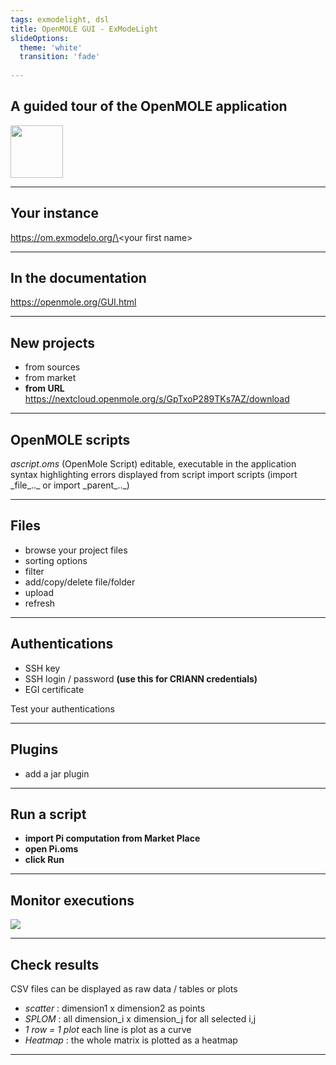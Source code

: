 ```yaml
---
tags: exmodelight, dsl
title: OpenMOLE GUI - ExModeLight
slideOptions:
  theme: 'white'
  transition: 'fade'
 
---
```

  <style>
    .reveal .slides section {
        font-size: 35px;
        text-align: left;
        color: #666;
    }   
    
    .reveal .slides h2{
        color: #37abc8;
    }
    
    .reveal blockquote {
        margin-top:20px;
        padding: 0 1em;
        color: #999;
        border-left: 0.25em solid #ddd;
        box-shadow:none;
        font-size:35px;
        font-style:normal;
        width:100%;
    }
    
    .reveal a {
    color: #0c2c85;
    }
    
.reveal .slides section img { 
  background: none;
  border: none;
  box-shadow: none;
  display: block;
  margin: 10px auto;
    max-width:100%;
    max-height:100%;
}
    
    .reveal .slides {
         display: block;
  -moz-box-sizing: border-box;
  box-sizing: border-box;
  background: url(https://miniocodimd.openmole.org:443/codimd/uploads/upload_3d8c8d9cf6036122fc2fca8f07dd9ee3.png) no-repeat 100% 100%;
        background-attachment:fixed;
        background-size: 170px auto;
    }
    
    .reveal .slides strong {
        font-weight: bold;
        color: #aa0000;
    }
    
</style>


## A guided tour of the OpenMOLE application

<img src=https://miniocodimd.openmole.org/codimd/uploads/22a560ed-e7bd-433c-bf8f-f4a3936079a5.png style="height:6em;">



---

## Your instance

https://om.exmodelo.org/\<your first name\>

---

## In the documentation

https://openmole.org/GUI.html

---

## New projects

- from sources
- from market
- **from URL** 
  https://nextcloud.openmole.org/s/GpTxoP289TKs7AZ/download

---

## OpenMOLE scripts

*ascript.oms* (OpenMole Script)
editable, executable in the application
syntax highlighting
errors displayed from script
import scripts (import \_file\_.<omfile>._ or import \_parent\_.<omfile>._)

---

## Files

- browse your project files
- sorting options
- filter
- add/copy/delete file/folder
- upload
- refresh

---

## Authentications

- SSH key
- SSH login / password **(use this for CRIANN credentials)**
- EGI certificate

Test your authentications

---

## Plugins

- add a jar plugin

---

## Run a script

- **import Pi computation from Market Place**
- **open Pi.oms**
- **click Run**

---

## Monitor executions

![](https://miniocodimd.openmole.org:443/codimd/uploads/upload_e2e07e5dd43889a6653773e1a926547c.png)

---

## Check results

CSV files can be displayed as raw data / tables or plots

- *scatter* : dimension1 x dimension2 as points
- *SPLOM* : all dimension_i x dimension_j for all selected i,j
- *1 row = 1 plot*  each line is plot as a curve
- *Heatmap* : the whole matrix is plotted as a heatmap

---